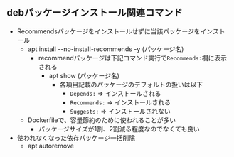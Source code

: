 ## debパッケージインストール関連コマンド

* Recommendsパッケージをインストールせずに当該パッケージをインストール
    * apt install --no-install-recommends -y (パッケージ名)
        * recommendパッケージは下記コマンド実行で`Recommends:`欄に表示される
            * apt show (パッケージ名)
                * 各項目記載のパッケージのデフォルトの扱いは以下
                    * `Depends:` => インストールされる
                    * `Recommends:` => インストールされる
                    * `Suggests:` => インストールされない
    * Dockerfileで、容量節約のために使われることが多い
        * パッケージサイズが1割、2割減る程度なのでなくても良い
* 使われなくなった依存パッケージ一括削除
    * apt autoremove

